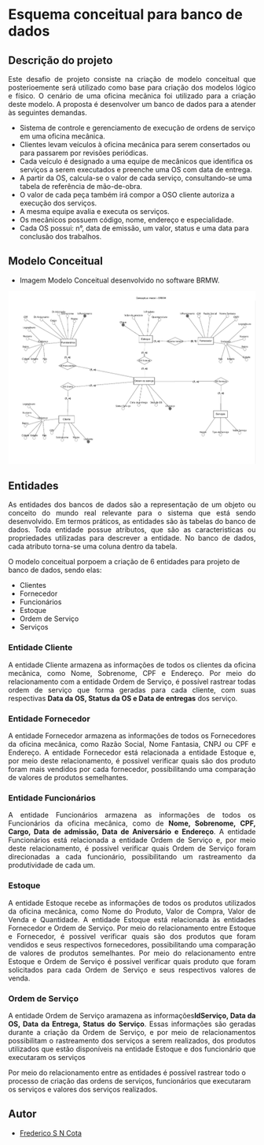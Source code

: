 # Esquema conceitual para banco de dados

## Descrição do projeto

<p align="justify">Este desafio de projeto consiste na criação de modelo conceitual que posterioemente será utilizado como base para criação dos modelos lógico e físico. O cenário de uma oficina mecãnica foi utilizado para a criação deste modelo. A proposta é desenvolver um banco de dados para a atender às seguintes demandas.</p>

- Sistema de controle e gerenciamento de execução de ordens de serviço em uma oficina mecânica.
- Clientes levam veículos à oficina mecânica para serem consertados ou para passarem por revisões  periódicas.
- Cada veículo é designado a uma equipe de mecânicos que identifica os serviços a serem executados e preenche uma OS com data de entrega.
- A partir da OS, calcula-se o valor de cada serviço, consultando-se uma tabela de referência de mão-de-obra.
- O valor de cada peça também irá compor a OSO cliente autoriza a execução dos serviços.
- A mesma equipe avalia e executa os serviços.
- Os mecânicos possuem código, nome, endereço e especialidade.
- Cada OS possui: n°, data de emissão, um valor, status e uma data para conclusão dos trabalhos.

## Modelo Conceitual
- Imagem Modelo Conceitual desenvolvido no software BRMW.
<div aling="center">
 <img src="https://github.com/FredericoSander/Esquema_conceitual_para_banco_de_dados/blob/main/Img/Esquema%20conceitual.png">
</div>

## Entidades

<p align="justify">As entidades dos bancos de dados são a representação de um objeto ou conceito do mundo real relevante para o sistema que está sendo desenvolvido. Em termos práticos, as entidades são às tabelas do banco de dados. Toda entidade possue atributos, que são as caracteristicas ou propriedades utilizadas para descrever a entidade. No banco de dados, cada atributo torna-se uma coluna dentro da tabela.</p>
O modelo conceitual porpoem a criação de 6 entidades para projeto de banco de dados, sendo elas:

- Clientes
- Fornecedor
- Funcionários
- Estoque
- Ordem de Serviço
- Serviços

### Entidade Cliente

<p align="justify">A entidade Cliente armazena as informações de todos os clientes da oficina mecânica, como Nome, Sobrenome, CPF e Endereço. Por meio do relacionamento com a entidade Ordem de Serviço, é possível rastrear todas ordem de serviço que forma geradas para cada cliente, com suas respectivas <b>Data da OS, Status da OS e Data de entregas</b> dos serviço.</p>

### Entidade Fornecedor

<p align="justify">A entidade Fornecedor armazena as informações de todos os Fornecedores da oficina mecânica, como Razão Social, Nome Fantasia, CNPJ ou CPF e Endereço. A entidade Fornecedor está relacionada a entidade Estoque e, por meio deste relacionamento, é possivel verificar quais são dos produto foram mais vendidos por cada fornecedor, possibilitando uma comparação de valores de produtos semelhantes.</p>

### Entidade Funcionários

<p align="justify">A entidade Funcionários armazena as informações de todos os Funcionários da oficina mecânica, como de <b>Nome, Sobrenome, CPF, Cargo, Data de admissão, Data de Aniversário e Endereço</b>. A entidade Funcionários está relacionada a entidade Ordem de Serviço e, por meio deste relacionamento, é possivel verificar quais Ordem de Serviço foram direcionadas a cada funcionário, possibilitando um rastreamento da produtividade de cada um.</p>

### Estoque

<p align="justify">A entidade Estoque recebe as informações de todos os produtos utilizados da oficina mecânica, como Nome do Produto, Valor de Compra, Valor de Venda e Quantidade. A entidade Estoque está relacionada às entidades Fornecedor e Ordem de Serviço. Por meio do relacionamento entre Estoque e Fornecedor, é possivel verificar quais são dos produtos que foram vendidos e seus respectivos fornecedores, possibilitando uma comparação de valores de produtos semelhantes. Por meio do relacionamento entre Estoque e Ordem de Serviço é possivel verificar quais produto 
que foram solicitados para cada Ordem de Serviço e seus respectivos valores de venda.</p>

### Ordem de Serviço

<p align="justify">A entidade Ordem de Serviço aramazena as informações<b>IdServiço, Data da OS, Data da Entrega, Status do Serviço</b>. Essas informações são geradas durante a criação da Ordem de Serviço, e por meio de relacionamentos possibilitam o rastreamento dos serviços a serem realizados, dos produtos utilizados que estão disponíveis na entidade Estoque e dos funcionário que executaram os serviços</p>

Por meio do relacionamento entre as entidades é possível rastrear todo o processo de criação das ordens de serviços, funcionários que executaram os serviços e valores dos serviços realizados.

## Autor

- [Frederico S N Cota](https://github.com/FredericoSander)